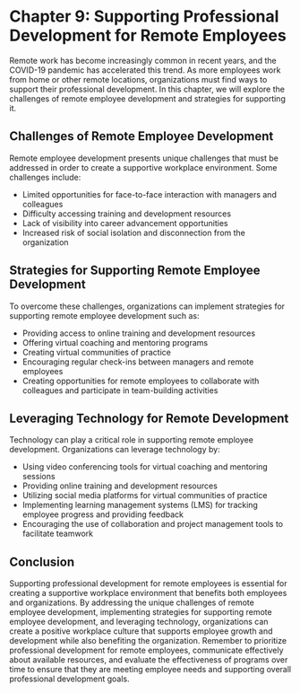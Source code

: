 Chapter 9: Supporting Professional Development for Remote Employees
===================================================================

Remote work has become increasingly common in recent years, and the COVID-19 pandemic has accelerated this trend. As more employees work from home or other remote locations, organizations must find ways to support their professional development. In this chapter, we will explore the challenges of remote employee development and strategies for supporting it.

Challenges of Remote Employee Development
-----------------------------------------

Remote employee development presents unique challenges that must be addressed in order to create a supportive workplace environment. Some challenges include:

* Limited opportunities for face-to-face interaction with managers and colleagues
* Difficulty accessing training and development resources
* Lack of visibility into career advancement opportunities
* Increased risk of social isolation and disconnection from the organization

Strategies for Supporting Remote Employee Development
-----------------------------------------------------

To overcome these challenges, organizations can implement strategies for supporting remote employee development such as:

* Providing access to online training and development resources
* Offering virtual coaching and mentoring programs
* Creating virtual communities of practice
* Encouraging regular check-ins between managers and remote employees
* Creating opportunities for remote employees to collaborate with colleagues and participate in team-building activities

Leveraging Technology for Remote Development
--------------------------------------------

Technology can play a critical role in supporting remote employee development. Organizations can leverage technology by:

* Using video conferencing tools for virtual coaching and mentoring sessions
* Providing online training and development resources
* Utilizing social media platforms for virtual communities of practice
* Implementing learning management systems (LMS) for tracking employee progress and providing feedback
* Encouraging the use of collaboration and project management tools to facilitate teamwork

Conclusion
----------

Supporting professional development for remote employees is essential for creating a supportive workplace environment that benefits both employees and organizations. By addressing the unique challenges of remote employee development, implementing strategies for supporting remote employee development, and leveraging technology, organizations can create a positive workplace culture that supports employee growth and development while also benefiting the organization. Remember to prioritize professional development for remote employees, communicate effectively about available resources, and evaluate the effectiveness of programs over time to ensure that they are meeting employee needs and supporting overall professional development goals.
